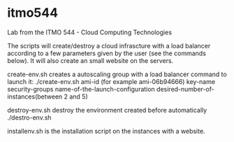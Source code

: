 # itmo544

Lab from the ITMO 544 - Cloud Computing Technologies

The scripts will create/destroy a cloud infrascture with a load balancer according to a few parameters given by the user (see the commands below).
It will also create an small website on the servers.

create-env.sh creates a autoscaling group with a load balancer
command to launch it: ./create-env.sh ami-id (for example ami-06b94666) key-name security-groups name-of-the-launch-configuration desired-number-of-instances(between 2 and 5)

destroy-env.sh destroy the environment created before automatically
./destro-env.sh

installenv.sh is the installation script on the instances with a website.
